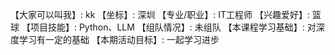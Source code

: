 【大家可以叫我】: kk
【坐标】: 深圳
【专业/职业】: IT工程师
【兴趣爱好】: 篮球
【项目技能】: Python、LLM
【组队情况】: 未组队
【本课程学习基础】: 对深度学习有一定的基础
【本期活动目标】: 一起学习进步
